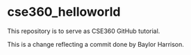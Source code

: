 # cse360_helloworld
This repository is to serve as CSE360 GitHub tutorial.

This is a change reflecting a commit done by Baylor Harrison.

